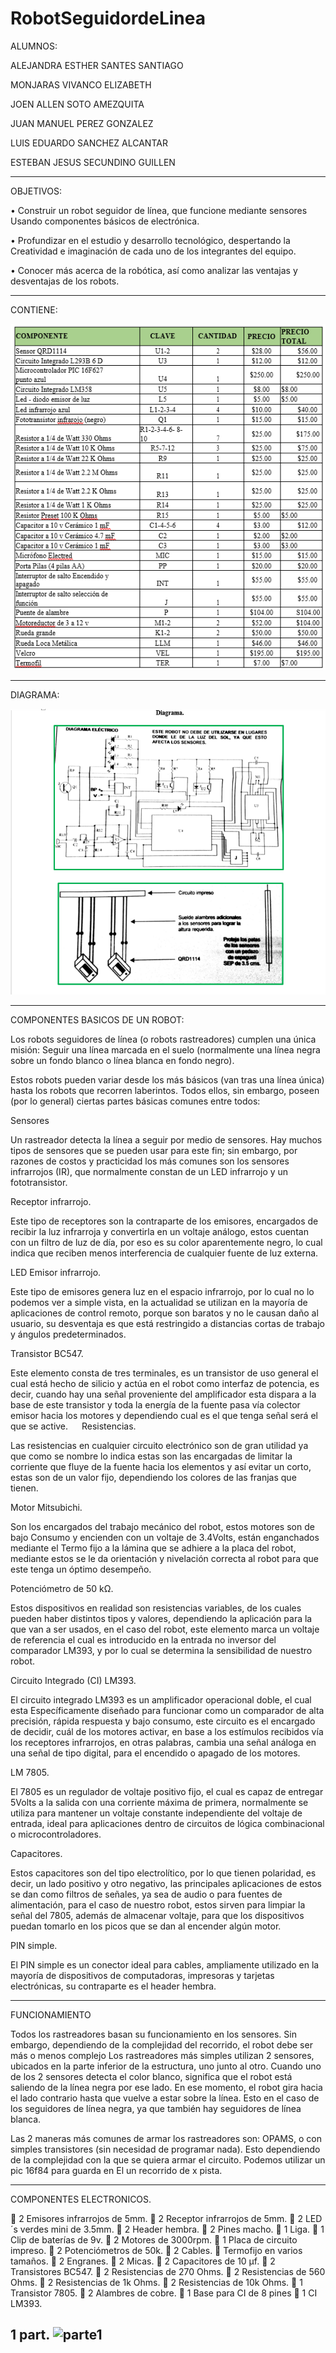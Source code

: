 # RobotSeguidordeLinea

ALUMNOS:

ALEJANDRA ESTHER SANTES SANTIAGO

MONJARAS VIVANCO ELIZABETH

JOEN ALLEN SOTO AMEZQUITA

JUAN MANUEL PEREZ GONZALEZ

LUIS EDUARDO SANCHEZ ALCANTAR

ESTEBAN JESUS SECUNDINO GUILLEN

--------------------------------------------------------------------------------------------------------
OBJETIVOS:

•	Construir un robot seguidor de línea, que funcione mediante sensores Usando componentes básicos de electrónica.

•	Profundizar en el estudio y desarrollo tecnológico, despertando la Creatividad e imaginación de cada uno de los integrantes del equipo.

•	Conocer más acerca de la robótica, así como analizar las ventajas y desventajas de los robots.

--------------------------------------------------------------------------------------------------------
CONTIENE:

![Componentes](https://github.com/LuisEduardoSanchezAlcantar/RobotSeguidordeLinea/blob/master/COMPONENTES.png)

--------------------------------------------------------------------------------------------------------
DIAGRAMA:

![Diagrama](https://github.com/LuisEduardoSanchezAlcantar/RobotSeguidordeLinea/blob/master/diagrama.png)

--------------------------------------------------------------------------------------------------------

COMPONENTES BASICOS DE UN ROBOT:

Los robots seguidores de línea (o robots rastreadores) cumplen una única misión: Seguir una línea marcada en el suelo (normalmente una línea negra sobre un fondo blanco o línea blanca en fondo negro).

Estos robots pueden variar desde los más básicos (van tras una línea única) hasta los robots que recorren laberintos. Todos ellos, sin embargo, poseen (por lo general) ciertas partes básicas comunes entre todos:

Sensores

Un rastreador detecta la línea a seguir por medio de sensores. Hay muchos tipos de sensores que se pueden usar para este fin; sin embargo, por razones de costos y practicidad los más comunes son los sensores infrarrojos (IR), que normalmente constan de un LED infrarrojo y un fototransistor.

Receptor infrarrojo.

Este tipo de receptores son la contraparte de los emisores, encargados de recibir la luz infrarroja y convertirla en un voltaje análogo, estos cuentan con un filtro de luz de día, por eso es su color aparentemente negro, lo cual indica que reciben menos interferencia de cualquier fuente de luz externa.

LED Emisor infrarrojo.

Este tipo de emisores genera luz en el espacio infrarrojo, por lo cual no lo podemos ver a simple vista, en la actualidad se utilizan en la mayoría de aplicaciones de control remoto, porque son baratos y no le causan daño al usuario, su desventaja es que está restringido a distancias cortas de trabajo y ángulos predeterminados.

Transistor BC547.

Este elemento consta de tres terminales, es un transistor de uso general el cual está hecho de silicio y actúa en el robot como interfaz de potencia, es decir, cuando hay una señal proveniente del amplificador esta dispara a la base de este transistor y toda la energía de la fuente pasa vía colector emisor hacia los motores y dependiendo cual es el que tenga señal será el que se active.
 
Resistencias.

Las resistencias en cualquier circuito electrónico son de gran utilidad ya que como se nombre lo indica estas son las encargadas de limitar la corriente que fluye de la fuente hacia los elementos y así evitar un corto, estas son de un valor fijo, dependiendo los colores de las franjas que tienen.

Motor Mitsubichi.

Son los encargados del trabajo mecánico del robot, estos motores son de bajo Consumo y encienden con un voltaje de 3.4Volts, están enganchados mediante el Termo fijo a la lámina que se adhiere a la placa del robot, mediante estos se le da orientación y nivelación correcta al robot para que este tenga un óptimo desempeño.

Potenciómetro de 50 kΩ.

Estos dispositivos en realidad son resistencias variables, de los cuales pueden haber distintos tipos y valores, dependiendo la aplicación para la que van a ser usados, en el caso del robot, este elemento marca un voltaje de referencia el cual es introducido en la entrada no inversor del comparador LM393, y por lo cual se determina la sensibilidad de nuestro robot.

Circuito Integrado (CI) LM393.

El circuito integrado LM393 es un amplificador operacional doble, el cual esta Específicamente diseñado para funcionar como un comparador de alta precisión, rápida respuesta y bajo consumo, este circuito es el encargado de decidir, cuál de los motores activar, en base a los estímulos recibidos vía los receptores infrarrojos, en otras palabras, cambia una señal análoga en una señal de tipo digital, para el encendido o apagado de los motores.

LM 7805.

El 7805 es un regulador de voltaje positivo fijo, el cual es capaz de entregar 5Volts a la salida con una corriente máxima de primera, normalmente se utiliza para mantener un voltaje constante independiente del voltaje de entrada, ideal para aplicaciones dentro de circuitos de lógica combinacional o microcontroladores.

Capacitores.

Estos capacitores son del tipo electrolítico, por lo que tienen polaridad, es decir, un lado positivo y otro negativo, las principales aplicaciones de estos se dan como filtros de señales, ya sea de audio o para fuentes de alimentación, para el caso de nuestro robot, estos sirven para limpiar la señal del 7805, además de almacenar voltaje, para que los dispositivos puedan tomarlo en los picos que se dan al encender algún motor.

PIN simple.

El PIN simple es un conector ideal para cables, ampliamente utilizado en la mayoría de dispositivos de computadoras, impresoras y tarjetas electrónicas, su contraparte es el header hembra.


--------------------------------------------------------------------------------------------------------

FUNCIONAMIENTO

Todos los rastreadores basan su funcionamiento en los sensores. Sin embargo, dependiendo de la complejidad del recorrido, el robot debe ser más o menos complejo Los rastreadores más simples utilizan 2 sensores, ubicados en la parte inferior de la estructura, uno junto al otro. Cuando uno de los 2 sensores detecta el color blanco, significa que el robot está saliendo de la línea negra por ese lado. En ese momento, el robot gira hacia el lado contrario hasta que vuelve a estar sobre la línea. Esto en el caso de los seguidores de línea negra, ya que también hay seguidores de línea blanca.

Las 2 maneras más comunes de armar los rastreadores son: OPAMS, o con simples transistores (sin necesidad de programar nada). Esto dependiendo de la complejidad con la que se quiera armar el circuito. Podemos utilizar un pic 16f84 para guarda en El un recorrido de x pista.

--------------------------------------------------------------------------------------------------------

COMPONENTES ELECTRONICOS.

	2 Emisores infrarrojos de 5mm.
	2 Receptor infrarrojos de 5mm.
	2 LED´s verdes mini de 3.5mm.
	2 Header hembra.
	2 Pines macho.
	1 Liga.
	1 Clip de baterías de 9v.
	2 Motores de 3000rpm.
	1 Placa de circuito impreso.
	2 Potenciómetros de 50k.
	2 Cables.
	Termofijo en varios tamaños.
	2 Engranes.
	2 Micas.
	2 Capacitores de 10 μf.
	2 Transistores BC547.
	2 Resistencias de 270 Ohms.
	2 Resistencias de 560 Ohms.
	2 Resistencias de 1k Ohms.
	2 Resistencias de 10k Ohms.
	1 Transistor 7805.
	2 Alambres de cobre.
	1 Base para CI de 8 pines
	1 CI LM393.

1 part.
![parte1](https://github.com/LuisEduardoSanchezAlcantar/RobotSeguidordeLinea/blob/master/PIEZAS%2CRESISTENCIAS%2CLED%C2%B4S%2CETC.jpg)
--------------------------------------------------------------------------------------------------------

